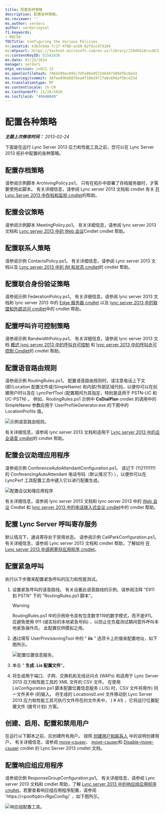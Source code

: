 ```yaml
---
title: 配置各种策略
description: 配置各种策略。
ms.reviewer: ''
ms.author: serdars
author: serdarsoysal
f1.keywords:
- NOCSH
TOCTitle: Configuring the Various Policies
ms:assetid: e3b3cbda-7c17-470b-acb0-82fdcc473184
ms:mtpsurl: https://technet.microsoft.com/en-us/library/JJ945610(v=OCS.15)
ms:contentKeyID: 51541436
ms.date: 07/23/2014
manager: serdars
mtps_version: v=OCS.15
ms.openlocfilehash: 746d299ac605c7dfe89a957246d47309dfbc0a5d
ms.sourcegitcommit: 36fee89bb887bea4f18b19f17a8c69daf5bc423d
ms.translationtype: MT
ms.contentlocale: zh-CN
ms.lasthandoff: 11/26/2020
ms.locfileid: "49440048"
---
```

# <a name="configuring-the-various-policies"></a>配置各种策略

<div data-xmlns="http://www.w3.org/1999/xhtml">

<div class="topic" data-xmlns="http://www.w3.org/1999/xhtml" data-msxsl="urn:schemas-microsoft-com:xslt" data-cs="https://msdn.microsoft.com/">

<div data-asp="https://msdn2.microsoft.com/asp">



</div>

<div id="mainSection">

<div id="mainBody">

<span> </span>

_**主题上次修改时间：** 2013-02-24_

<div>

下面是在运行 Lync Server 2013 应力和性能工具之前，您可以在 Lync Server 2013 拓扑中配置的各种策略。

<div>

## <a name="configuring-the-archiving-policy"></a>配置存档策略

请参阅示例脚本 ArchivingPolicy.ps1。 只有在拓扑中部署了存档服务器时，才需要使用此脚本。 有关详细信息，请参阅 Lync server 2013 文档和 cmdlet 有关 [在 Lync Server 2013 中存档和监视 cmdlet](https://technet.microsoft.com/library/gg415629\(v=ocs.15\))的帮助。

</div>

<div>

## <a name="configuring-the-conferencing-policy"></a>配置会议策略

请参阅示例脚本 MeetingPolicy.ps1。 有关详细信息，请参阅 lync server 2013 文档和 [Lync server 2013 中的 Web 会议](https://technet.microsoft.com/library/gg415675\(v=ocs.15\))Cmdlet cmdlet 帮助。

</div>

<div>

## <a name="configuring-the-contacts-policy"></a>配置联系人策略

请参阅示例 ContactsPolicy.ps1。 有关详细信息，请参阅 Lync server 2013 文档以及 [Lync server 2013 中的 IM 和状态 cmdlet](https://technet.microsoft.com/library/gg398611\(v=ocs.15\))的 cmdlet 帮助。

</div>

<div>

## <a name="configuring-the-federation-policy"></a>配置联合身份验证策略

请参阅示例 FederationPolicy.ps1。 有关详细信息，请参阅 lync server 2013 文档和 lync server 2013 中的 [Edge 服务器 cmdlet](https://technet.microsoft.com/library/gg415635\(v=ocs.15\)) 以及 [lync server 2013 中的联盟和外部访问 cmdlet](https://technet.microsoft.com/library/gg415651\(v=ocs.15\))中的 cmdlet 帮助。

</div>

<div>

## <a name="configuring-the-call-admission-control-policy"></a>配置呼叫许可控制策略

请参阅示例 BandwidthPolicy.ps1。 有关详细信息，请参阅 lync server 2013 文档 [概述 lync server 2013 中的呼叫许可控制](https://technet.microsoft.com/library/gg398529\(v=ocs.15\)) 和 [lync server 2013 中的呼叫许可控制 Cmdlet](https://technet.microsoft.com/library/gg415676\(v=ocs.15\))的 cmdlet 帮助。

</div>

<div>

## <a name="configuring-the-voice-routing-rules"></a>配置语音路由规则

请参阅示例 RoutingRules.ps1。 配置语音路由规则时，请注意电话上下文 (即/Location 配置文件或/SimpleName) 和内部/外部区域代码，以便你可以在创建用户时以及在 LyncPerfTool (配置期间为其指定，特别是适用于 PSTN-UC 和 UC-PSTN) 。 例如，RoutingRules.ps1 示例中 **CsDialPlan** cmdlet 的调用中的 SimpleName 参数应用于 UserProfileGenerator.exe 的下图中的 LocationProfile 值。

![示例语音路由规则。](images/JJ945610.9f34d971-4ed0-4a4c-b101-086a91c4578c(OCS.15).jpg "示例语音路由规则。")

有关详细信息，请参阅 lync server 2013 文档和适用于 [Lync server 2013 中的企业语音 cmdlet](https://technet.microsoft.com/library/gg415658\(v=ocs.15\))的 cmdlet 帮助。

</div>

<div>

## <a name="configuring-conferencing-attendant-application"></a>配置会议助理应用程序

请参阅示例 ConferenceAutoAttendantConfiguration.ps1。 请记下 (1121111111 的 ConferencingAutoAttendant 电话号码（默认情况下) ），以便你可以在 LyncPerf 工具配置工具中键入它以进行配置生成。

![配置会议助理应用程序](images/JJ945610.0618a22f-27a9-423a-9085-d2bf71e82db6(OCS.15).jpg "配置会议助理应用程序")

有关详细信息，请参阅 lync server 2013 文档和 lync server 2013 中的 [Web 会议](https://technet.microsoft.com/library/gg415675\(v=ocs.15\)) Cmdlet 和 [lync server 2013 中的电话拨入式会议 cmdlet](https://technet.microsoft.com/library/gg415630\(v=ocs.15\))中的 cmdlet 帮助。

</div>

<div>

## <a name="configuring-lync-server-call-park-service"></a>配置 Lync Server 呼叫寄存服务

默认情况下，通话寄存处于禁用状态。 请参阅示例 CallParkConfiguration.ps1。 有关详细信息，请参阅 Lync server 2013 文档和 cmdlet 帮助，了解如何 [在 Lync server 2013 中调用寄存应用程序 cmdlet](https://technet.microsoft.com/library/gg415639\(v=ocs.15\))。

</div>

<div>

## <a name="configuring-emergency-calls"></a>配置紧急呼叫

执行以下步骤来配置紧急呼叫的压力和性能测试。

1.  设置紧急呼叫的语音路线。 有关设置此语音路线的示例，请参阅注释 "E911 到 PSTN" 下的 "RoutingRules.ps1 脚本"。
    
    <div>
    

    > [!WARNING]  
    > RoutingRules.ps1 中的示例命令具有包含数字119的数字模式，而不是911。 应避免使用 911 (或实际的本地紧急号码) ，以防止在负载测试期间意外呼叫本地紧急操作员。 此配置仅供模拟之用。

    
    </div>

2.  通过填写 UserProvisioningTool 中的 " **iis** " 选项卡上的值来配置地址，如下图所示。
    
    ![配置位置信息服务。](images/JJ945610.8ac1faa1-e9f9-40d0-b8b7-b159f4f459f7(OCS.15).jpg "配置位置信息服务。")  

3.  单击 " **生成 .Lis 配置文件**"。

4.  将生成用于端口、子网、交换机和无线访问点 (WAPs) 和适用于 Lync Server 2013 应力和性能工具的 XML 文件的 CSV 文件。 在使用 LisConfiguration.ps1 脚本配置位置信息服务 (.LIS) 时，CSV 文件将用作) 同一文件夹中 (的输入。 将生成的 Locations0.xml 文件移动到 Lync Server 2013 应力和性能工具可执行文件所在的文件夹中， ( # A1) ，它将运行位置配置文件 (拨号计划) 方案。

</div>

<div>

## <a name="creating-enabling-configuring-and-disabling-users"></a>创建、启用、配置和禁用用户

在运行以下脚本之前，应创建所有用户。 按照 [创建用户和联系人](create-users-and-contacts.md) 中的说明创建用户。 有关详细信息，请参阅 [move-csuser](https://technet.microsoft.com/library/gg398125\(v=ocs.15\))、 [move-csuser](https://technet.microsoft.com/library/gg398510\(v=ocs.15\))和 [Disable-move-csuser](https://technet.microsoft.com/library/gg398747\(v=ocs.15\)) cmdlet 的 Lync Server 2013 cmdlet 文档。

</div>

<div>

## <a name="configuring-response-group-application"></a>配置响应组应用程序

请参阅示例 ResponseGroupConfiguration.ps1。 有关详细信息，请参阅 Lync server 2013 文档和 cmdlet 帮助，了解 [Lync server 2013 中的响应组应用程序 cmdlet](https://technet.microsoft.com/library/gg415654\(v=ocs.15\))。若要查看响应组应用程序配置，请参阅 `https://<poolfqdn>/RgsConfig/` ，如下图所示。

![响应组配置工具。](images/JJ945610.480a9440-2283-4533-98f8-86daaab4781c(OCS.15).jpg "响应组配置工具。")

</div>

</div>

</div>

<span> </span>

</div>

</div>

</div>

